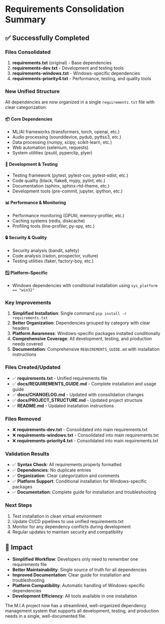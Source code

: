 # Requirements Consolidation Summary

## ✅ Successfully Completed

### Files Consolidated
1. **requirements.txt** (original) - Base dependencies
2. **requirements-dev.txt** - Development and testing tools
3. **requirements-windows.txt** - Windows-specific dependencies
4. **requirements-priority4.txt** - Performance, testing, and quality tools

### New Unified Structure
All dependencies are now organized in a single `requirements.txt` file with clear categorization:

#### 📦 Core Dependencies
- ML/AI frameworks (transformers, torch, openai, etc.)
- Audio processing (sounddevice, pydub, pyttsx3, etc.)
- Data processing (numpy, scipy, scikit-learn, etc.)
- Web automation (selenium, requests)
- System utilities (psutil, pyperclip, plyer)

#### 🔧 Development & Testing
- Testing framework (pytest, pytest-cov, pytest-xdist, etc.)
- Code quality (black, flake8, mypy, pylint, etc.)
- Documentation (sphinx, sphinx-rtd-theme, etc.)
- Development tools (pre-commit, jupyter, ipython, etc.)

#### 📊 Performance & Monitoring
- Performance monitoring (GPUtil, memory-profiler, etc.)
- Caching systems (redis, diskcache)
- Profiling tools (line-profiler, py-spy, etc.)

#### 🔒 Security & Quality
- Security analysis (bandit, safety)
- Code analysis (radon, prospector, vulture)
- Testing utilities (faker, factory-boy, etc.)

#### 🪟 Platform-Specific
- Windows dependencies with conditional installation using `sys_platform == "win32"`

### Key Improvements
1. **Simplified Installation**: Single command `pip install -r requirements.txt`
2. **Better Organization**: Dependencies grouped by category with clear headers
3. **Platform Awareness**: Windows-specific packages installed conditionally
4. **Comprehensive Coverage**: All development, testing, and production needs covered
5. **Documentation**: Comprehensive `REQUIREMENTS_GUIDE.md` with installation instructions

### Files Created/Updated
- ✅ **requirements.txt** - Unified requirements file
- ✅ **docs/REQUIREMENTS_GUIDE.md** - Complete installation and usage guide
- ✅ **docs/CHANGELOG.md** - Updated with consolidation changes
- ✅ **docs/PROJECT_STRUCTURE.md** - Updated project structure
- ✅ **README.md** - Updated installation instructions

### Files Removed
- ❌ **requirements-dev.txt** - Consolidated into main requirements.txt
- ❌ **requirements-windows.txt** - Consolidated into main requirements.txt
- ❌ **requirements-priority4.txt** - Consolidated into main requirements.txt

### Validation Results
- ✅ **Syntax Check**: All requirements properly formatted
- ✅ **Dependencies**: No duplicate entries
- ✅ **Organization**: Clear categorization and comments
- ✅ **Platform Support**: Conditional installation for Windows-specific packages
- ✅ **Documentation**: Complete guide for installation and troubleshooting

### Next Steps
1. Test installation in clean virtual environment
2. Update CI/CD pipelines to use unified requirements.txt
3. Monitor for any dependency conflicts during development
4. Regular updates to maintain security and compatibility

## 🎯 Impact
- **Simplified Workflow**: Developers only need to remember one requirements file
- **Better Maintainability**: Single source of truth for all dependencies
- **Improved Documentation**: Clear guide for installation and troubleshooting
- **Platform Compatibility**: Automatic handling of Windows-specific dependencies
- **Development Efficiency**: All tools available in one installation

The M.I.A project now has a streamlined, well-organized dependency management system that supports all development, testing, and production needs in a single, well-documented file.
